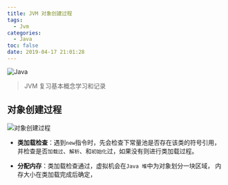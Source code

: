 ```yaml
---
title: JVM 对象创建过程
tags:
  - Jvm
categories:
  - Java
toc: false
date: 2019-04-17 21:01:28
---
```


![Java](/images/java.jpg)


>JVM 复习基本概念学习和记录

## 对象创建过程
![对象创建过程](/images/jvm-ObjectCreate.jpg)
- __类加载检查__：遇到`new`指令时，先会检查下常量池是否存在该类的符号引用，并检查是否`加载过`、`解析`、和`初始化`过，如果没有则进行类加载过程。

- __分配内存__：类加载检查通过，虚拟机会在`Java 堆`中为对象划分一块区域， 内存大小在类加载完成后确定，